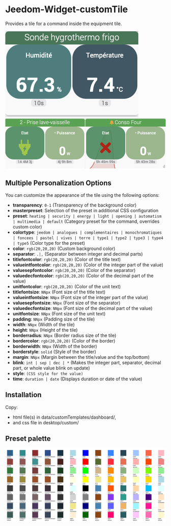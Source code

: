 # Jeedom-Widget-customTile

Provides a tile for a command inside the equipment tile.

![Dashboard 1](/img/dashboard1.png)
![Dashboard 2](/img/dashboard2.png)


## Multiple Personalization Options

You can customize the appearance of the tile using the following options:

- **transparency**: `0-1` (Transparency of the background color)
- **masterpreset**: Selection of the preset in additional CSS configuration
- **preset**: `heating | security | energy | light | opening | automatism | multimedia | default` (Category preset for the command, overrides custom color)
- **colortype**: `jeedom | analogues | complementaires | monochromatiques | foncees | pastel | vives | terre | type1 | type2 | type3 | type4 | type5` (Color type for the preset)
- **color**: `rgb(20,20,20)` (Custom background color)
- **separator**: `.|,` (Separator between integer and decimal parts)
- **titlefontcolor**: `rgb(20,20,20)` (Color of the title text)
- **valueintfontcolor**: `rgb(20,20,20)` (Color of the integer part of the value)
- **valuesepfontcolor**: `rgb(20,20,20)` (Color of the separator)
- **valuedecfontcolor**: `rgb(20,20,20)` (Color of the decimal part of the value)
- **unitfontcolor**: `rgb(20,20,20)` (Color of the unit text)
- **titlefontsize**: `NNpx` (Font size of the title text)
- **valueintfontsize**: `NNpx` (Font size of the integer part of the value)
- **valuesepfontsize**: `NNpx` (Font size of the separator)
- **valuedecfontsize**: `NNpx` (Font size of the decimal part of the value)
- **unitfontsize**: `NNpx` (Font size of the unit text)
- **padding**: `NNpx` (Padding size of the tile)
- **width**: `NNpx` (Width of the tile)
- **height**: `NNpx` (Height of the tile)
- **borderradius**: `NNpx` (Border radius size of the tile)
- **bordercolor**: `rgb(20,20,20)` (Color of the border)
- **borderwidth**: `NNpx` (Width of the border)
- **borderstyle**: `solid` (Style of the border)
- **margin**: `NNpx` (Margin between the title/value and the top/bottom)
- **blink**: `int | sep | dec | *` (Makes the integer part, separator, decimal part, or whole value blink on update)
- **style**: `(CSS style for the value)`
- **time**: `duration | date` (Displays duration or date of the value)

## Installation
Copy:
- html file(s) in data/customTemplates/dashboard/,
- and css file in desktop/custom/

## Preset palette

![Palette](/img/palette.jpg)

